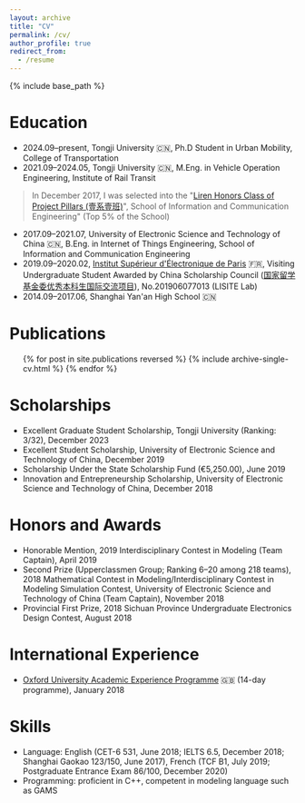 ```yaml
---
layout: archive
title: "CV"
permalink: /cv/
author_profile: true
redirect_from:
  - /resume
---
```


{% include base_path %}

Education
======
* 2024.09–present, Tongji University 🇨🇳, Ph.D Student in Urban Mobility, College of Transportation
* 2021.09–2024.05, Tongji University 🇨🇳, M.Eng. in Vehicle Operation Engineering, Institute of Rail Transit
> In December 2017, I was selected into the "[Liren Honors Class of Project Pillars (壹系壹班)](https://mp.weixin.qq.com/s/ew-8znWxv4uh3Q9MWJyc2A)", School of Information and Communication Engineering" (Top 5% of the School)
* 2017.09–2021.07, University of Electronic Science and Technology of China 🇨🇳, B.Eng. in Internet of Things Engineering, School of Information and Communication Engineering
* 2019.09–2020.02, [Institut Supérieur d'Électronique de Paris](https://www.isep.fr/en/) 🇫🇷, Visiting Undergraduate Student Awarded by China Scholarship Council ([国家留学基金委优秀本科生国际交流项目](https://www.csc.edu.cn/article/1426)), No.201906077013 (LISITE Lab)
* 2014.09–2017.06, Shanghai Yan'an High School 🇨🇳

Publications
======
  <ul>{% for post in site.publications reversed %}
    {% include archive-single-cv.html %}
  {% endfor %}</ul>

Scholarships
======
* Excellent Graduate Student Scholarship, Tongji University (Ranking: 3/32), December 2023
* Excellent Student Scholarship, University of Electronic Science and Technology of China, December 2019
* Scholarship Under the State Scholarship Fund (€5,250.00), June 2019
* Innovation and Entrepreneurship Scholarship, University of Electronic Science and Technology of China, December 2018

Honors and Awards
======
* Honorable Mention, 2019 Interdisciplinary Contest in Modeling (Team Captain), April 2019
* Second Prize (Upperclassmen Group; Ranking 6–20 among 218 teams), 2018 Mathematical Contest in Modeling/Interdisciplinary Contest in Modeling Simulation Contest, University of Electronic Science and Technology of China (Team Captain), November 2018
* Provincial First Prize, 2018 Sichuan Province Undergraduate Electronics Design Contest, August 2018

International Experience
======
* [Oxford University Academic Experience Programme](https://oice.uestc.edu.cn/info/1079/10748.htm) 🇬🇧 (14-day programme), January 2018

Skills
======
* Language: English (CET-6 531, June 2018; IELTS 6.5, December 2018; Shanghai Gaokao 123/150, June 2017), French (TCF B1, July 2019; Postgraduate Entrance Exam 86/100, December 2020)
* Programming: proficient in C++, competent in modeling language such as GAMS
